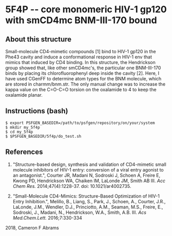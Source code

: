 # 5F4P -- core monomeric HIV-1 gp120 with smCD4mc BNM-III-170 bound

## About this structure

Small-molecule CD4-mimetic compounds [1] bind to HIV-1 gp120 in the 
Phe43 cavity and induce a conformational response in HIV-1 env
that mimics that induced by CD4 binding.  In this structure, the
Hendrickson group showed that, like other smCD4mc's, the particular
one BNM-III-170 binds by placing its chlorofluorophenyl deep inside
the cavity [2].  Here, I have used CGenFF to determine atom types
for the BNM molecule, which are stored in charmm/bnm.str.  The only
manual change was to increase the kappa value on the C=O-C=O torsion
on the oxalamide to 4 to keep the oxalamide planar.

## Instructions (bash)

```
$ export PSFGEN_BASEDIR=/path/to/psfgen/repository/on/your/system
$ mkdir my_5f4p
$ cd my_5f4p
$ $PSFGEN_BASEDIR/5f4p/do_test.sh
```

## References

1. "Structure-based design, synthesis and validation of CD4-mimetic small molecule inhibitors of HIV-1 entry: conversion of a viral entry agonist to an antagonist.", Courter JR, Madani N, Sodroski J, Schoen A, Freire E, Kwong PD, Hendrickson WA, Chaiken IM, LaLonde JM, Smith AB III.  _Acc Chem Res._ 2014;47(4):1228-37. doi: 10.1021/ar4002735.

2. "Small-Molecule CD4-Mimics: Structure-Based Optimization of HIV-1 Entry Inhibition.", Melillo, B., Liang, S., Park, J., Schoen, A., Courter, J.R., LaLonde, J.M., Wendler, D.J., Princiotto, A.M., Seaman, M.S., Freire, E., Sodroski, J., Madani, N., Hendrickson, W.A., Smith, A.B. III. _Acs Med.Chem.Lett._ 2016;7:330-334

2018, Cameron F Abrams
